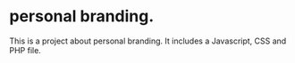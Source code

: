 # personal branding. 

This is a project about personal branding. It includes a Javascript, CSS and PHP file. 
